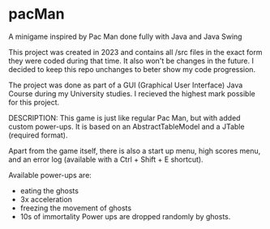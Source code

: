 # pacMan
A minigame inspired by Pac Man done fully with Java and Java Swing

This project was created in 2023 and contains all /src files in the exact form they were coded during that time.
It also won't be changes in the future. I decided to keep this repo unchanges to beter show my code progression.

The project was done as part of a GUI (Graphical User Interface) Java Course during my University studies. I recieved the highest mark possible for this project.

DESCRIPTION:
This game is just like regular Pac Man, but with added custom power-ups.
It is based on an AbstractTableModel and a JTable (required format).

Apart from the game itself, there is also a start up menu, high scores menu, and an error log (available with a Ctrl + Shift + E shortcut).

Available power-ups are:
- eating the ghosts
- 3x acceleration
- freezing the movement of ghosts
- 10s of immortality
Power ups are dropped randomly by ghosts.
